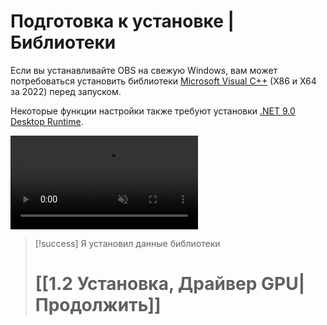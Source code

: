 # **Подготовка к установке** | Библиотеки

Если вы устанавливайте OBS на свежую Windows, вам может потребоваться установить библиотеки [Microsoft Visual C++](https://learn.microsoft.com/ru-ru/cpp/windows/latest-supported-vc-redist?view=msvc-170#visual-studio-2015-2017-2019-and-2022) (X86 и X64 за 2022) перед запуском.

Некоторые функции настройки также требуют установки [.NET 9.0 Desktop Runtime](https://dotnet.microsoft.com/en-us/download/dotnet/thank-you/runtime-desktop-9.0.7-windows-x64-installer?cid=getdotnetcore).

<video src="../media/1.1 Установка Библиотек.mp4" muted autoplay loop ></video>

> [!success] Я установил данные библиотеки
> # [[1.2 Установка, Драйвер GPU|Продолжить]]